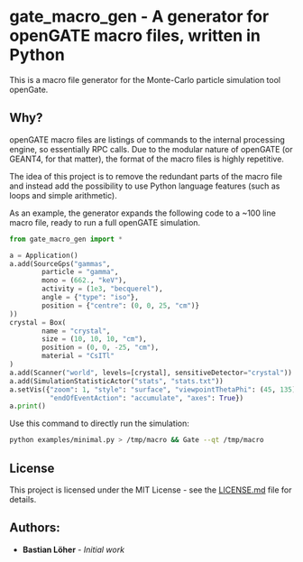 # gate_macro_gen - A generator for openGATE macro files, written in Python

This is a macro file generator for the Monte-Carlo particle simulation tool openGate.

## Why?

openGATE macro files are listings of commands to the internal processing engine, so essentially RPC calls. Due to the modular nature of openGATE (or GEANT4, for that matter), the format of the macro files is highly repetitive.

The idea of this project is to remove the redundant parts of the macro file and instead add the possibility to use Python language features (such as loops and simple arithmetic).

As an example, the generator expands the following code to a ~100 line macro file, ready to run a full openGATE simulation.

```python
from gate_macro_gen import *

a = Application()
a.add(SourceGps("gammas",
        particle = "gamma",
        mono = (662., "keV"),
        activity = (1e3, "becquerel"),
        angle = {"type": "iso"},
        position = {"centre": (0, 0, 25, "cm")}
))
crystal = Box(
        name = "crystal",
        size = (10, 10, 10, "cm"),
        position = (0, 0, -25, "cm"),
        material = "CsITl"
)
a.add(Scanner("world", levels=[crystal], sensitiveDetector="crystal"))
a.add(SimulationStatisticActor("stats", "stats.txt"))
a.setVis({"zoom": 1, "style": "surface", "viewpointThetaPhi": (45, 135),
          "endOfEventAction": "accumulate", "axes": True})
a.print()
```

Use this command to directly run the simulation:

```bash
python examples/minimal.py > /tmp/macro && Gate --qt /tmp/macro
```

## License

This project is licensed under the MIT License - see the [LICENSE.md](LICENSE.md) file for details.


## Authors:

* **Bastian Löher** - *Initial work*
